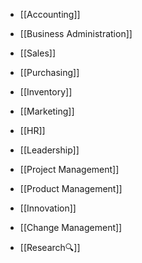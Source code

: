- [[Accounting]]
- [[Business Administration]]
- [[Sales]]
- [[Purchasing]]
- [[Inventory]]
- [[Marketing]]

- [[HR]]
- [[Leadership]]
- [[Project Management]] 
- [[Product Management]]

- [[Innovation]]
- [[Change Management]]
- [[Research🔍]]


